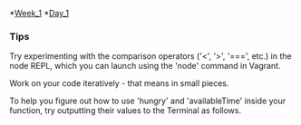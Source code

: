 *[Week_1](/Week_1)
    *[Day_1](/Week_1/Day_1)

### Tips

Try experimenting with the comparison operators ('<', '>', '===', etc.) in the node REPL, which you can launch using the 'node' command in Vagrant.

Work on your code iteratively - that means in small pieces.

To help you figure out how to use 'hungry' and 'availableTime' inside your function, try outputting their values to the Terminal as follows.


